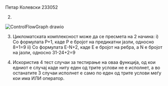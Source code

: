 Петар Колевски 233052

2.
![ControlFlowGraph drawio](https://github.com/user-attachments/assets/0092401f-9064-44cc-8a0d-b96729a0b491)


3. Цикломатската комплексност може да се пресмета на 2 начина:
  i) Со формулата P+1, каде P е бројот на предикатни јазли, односно 8+1=9
  ii) Со формулата E-N+2, каде E е бројот на ребра, а N е бројот на јазли, односно 31-24+2=9

5. Искористив 4 тест случаи за тестирање на оваа функција, од кои едниот е случај каде ниту еден од трите услови не е исполнет, а во останатите 3 случаи исполнет е само по еден од трите услови меѓу кои има ИЛИ оператор.
